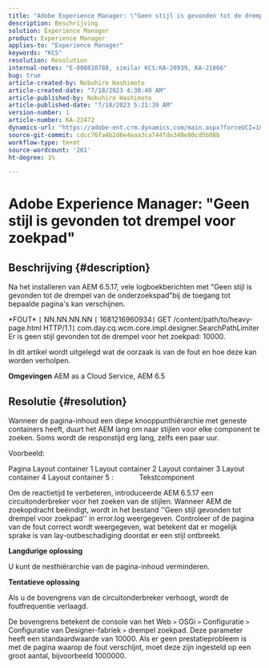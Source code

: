 ```yaml
---
title: "Adobe Experience Manager: \"Geen stijl is gevonden tot de drempel voor het zoekpad\""
description: Beschrijving
solution: Experience Manager
product: Experience Manager
applies-to: "Experience Manager"
keywords: "KCS"
resolution: Resolution
internal-notes: "E-000810788, similar KCS:KA-20939, KA-21866"
bug: true
article-created-by: Nobuhiro Hashimoto
article-created-date: "7/18/2023 4:38:40 AM"
article-published-by: Nobuhiro Hashimoto
article-published-date: "7/18/2023 5:21:39 AM"
version-number: 1
article-number: KA-22472
dynamics-url: "https://adobe-ent.crm.dynamics.com/main.aspx?forceUCI=1&pagetype=entityrecord&etn=knowledgearticle&id=ff9e1ef5-2425-ee11-9cbd-6045bd006b25"
source-git-commit: cdcc76fa4b2d6e4eaa3ca744fde340e80cd5b08b
workflow-type: tm+mt
source-wordcount: '261'
ht-degree: 1%

---
```


# Adobe Experience Manager: &quot;Geen stijl is gevonden tot drempel voor zoekpad&quot;

## Beschrijving {#description}


Na het installeren van AEM 6.5.17, vele logboekberichten met &quot;Geen stijl is gevonden tot de drempel van de onderzoekspad&quot;bij de toegang tot bepaalde pagina&#39;s kan verschijnen.

\*FOUT\* `[` NN.NN.NN.NN `[` 1681216960934`]`  GET /content/path/to/heavy-page.html HTTP/1.1`]`  com.day.cq.wcm.core.impl.designer.SearchPathLimiter Er is geen stijl gevonden tot de drempel voor het zoekpad: 10000.

In dit artikel wordt uitgelegd wat de oorzaak is van de fout en hoe deze kan worden verholpen.

<b>Omgevingen</b>
AEM as a Cloud Service, AEM 6.5


## Resolutie {#resolution}


Wanneer de pagina-inhoud een diepe knooppunthiërarchie met geneste containers heeft, duurt het AEM lang om naar stijlen voor elke component te zoeken. Soms wordt de responstijd erg lang, zelfs een paar uur.

Voorbeeld:

Pagina Layout container 1 Layout container 2 Layout container 3 Layout container 4 Layout container 5 :             Tekstcomponent

Om de reactietijd te verbeteren, introduceerde AEM 6.5.17 een circuitonderbreker voor het zoeken van de stijlen.
Wanneer AEM de zoekopdracht beëindigt, wordt in het bestand &#39;&#39;Geen stijl gevonden tot drempel voor zoekpad&#39;&#39; in error.log weergegeven.
Controleer of de pagina van de fout correct wordt weergegeven, wat betekent dat er mogelijk sprake is van lay-outbeschadiging doordat er een stijl ontbreekt.

<b>Langdurige oplossing</b>

U kunt de nesthiërarchie van de pagina-inhoud verminderen.

<b>Tentatieve oplossing</b>

Als u de bovengrens van de circuitonderbreker verhoogt, wordt de foutfrequentie verlaagd.

De bovengrens betekent de console van het Web `>`  OSGi `>`  Configuratie `>`  Configuratie van Designer-fabriek `>`  drempel zoekpad. Deze parameter heeft een standaardwaarde van 10000. Als er geen prestatieprobleem is met de pagina waarop de fout verschijnt, moet deze zijn ingesteld op een groot aantal, bijvoorbeeld 1000000.
